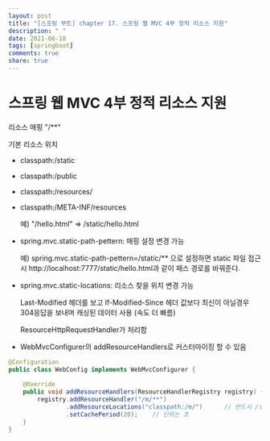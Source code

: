 ```yaml
---
layout: post
title: "[스프링 부트] chapter 17. 스프링 웹 MVC 4부 정적 리소스 지원"
description: " "
date: 2021-06-18
tags: [springboot]
comments: true
share: true
---
```



# 스프링 웹 MVC 4부 정적 리소스 지원



리소스 매핑 "/**"

기본 리소스 위치

- classpath:/static

- classpath:/public

- classpath:/resources/

- classpath:/META-INF/resources

  예) "/hello.html" => /static/hello.html

- spring.mvc.static-path-pettern: 매핑 설정 변경 가능

  예) spring.mvc.static-path-pettern=/static/** 으로 설정하면 static 파일 접근 시 http://localhost:7777/static/hello.html과 같이 패스 경로를 바꿔준다.

- spring.mvc.static-locations: 리소스 찾을 위치 변경 가능

  Last-Modified 헤더를 보고 If-Modified-Since 헤더 값보다 최신이 아닐경우 304응답을 보내며 캐싱된 데이터 사용 (속도 더 빠름)

  ResourceHttpRequestHandler가 처리함

- WebMvcConfigurer의 addResourceHandlers로 커스터마이징 할 수 있음

```java
@Configuration
public class WebConfig implements WebMvcConfigurer {
   
    @Override
    public void addResourceHandlers(ResourceHandlerRegistry registry) {
        registry.addResourceHandler("/m/**")
                .addResourceLocations("classpath:/m/")      // 반드시 /로 끝나야함
                .setCachePeriod(20);    // 단위는 초
    }
}
```

